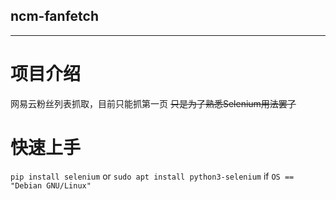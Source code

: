 ## ncm-fanfetch
---
# 项目介绍
网易云粉丝列表抓取，目前只能抓第一页
~~只是为了熟悉Selenium用法罢了~~
# 快速上手
`pip install selenium` or `sudo apt install python3-selenium` if `OS == "Debian GNU/Linux"`
